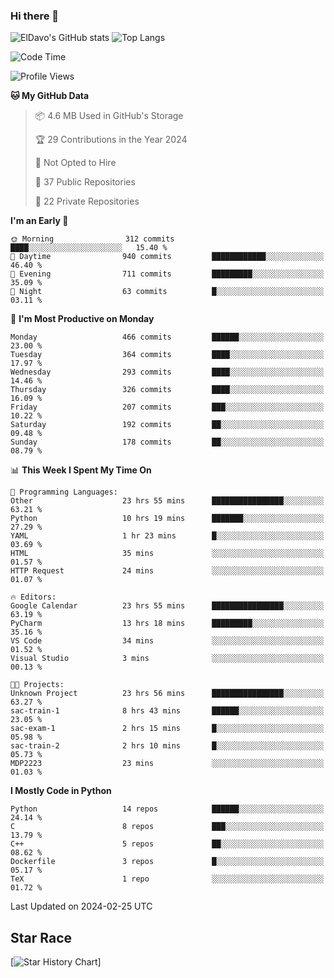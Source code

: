 ### Hi there 👋
![ElDavo's GitHub stats](https://github-readme-stats.vercel.app/api?username=ElDavoo&show_icons=true&theme=chartreuse-dark)
![Top Langs](https://github-readme-stats.vercel.app/api/top-langs/?username=ElDavoo&theme=chartreuse-dark&layout=compact)

<!--START_SECTION:waka-->
![Code Time](http://img.shields.io/badge/Code%20Time-985%20hrs%2035%20mins-blue)

![Profile Views](http://img.shields.io/badge/Profile%20Views-0-blue)

**🐱 My GitHub Data** 

> 📦 4.6 MB Used in GitHub's Storage 
 > 
> 🏆 29 Contributions in the Year 2024
 > 
> 🚫 Not Opted to Hire
 > 
> 📜 37 Public Repositories 
 > 
> 🔑 22 Private Repositories 
 > 
**I'm an Early 🐤** 

```text
🌞 Morning                312 commits         ████░░░░░░░░░░░░░░░░░░░░░   15.40 % 
🌆 Daytime                940 commits         ████████████░░░░░░░░░░░░░   46.40 % 
🌃 Evening                711 commits         █████████░░░░░░░░░░░░░░░░   35.09 % 
🌙 Night                  63 commits          █░░░░░░░░░░░░░░░░░░░░░░░░   03.11 % 
```
📅 **I'm Most Productive on Monday** 

```text
Monday                   466 commits         ██████░░░░░░░░░░░░░░░░░░░   23.00 % 
Tuesday                  364 commits         ████░░░░░░░░░░░░░░░░░░░░░   17.97 % 
Wednesday                293 commits         ████░░░░░░░░░░░░░░░░░░░░░   14.46 % 
Thursday                 326 commits         ████░░░░░░░░░░░░░░░░░░░░░   16.09 % 
Friday                   207 commits         ███░░░░░░░░░░░░░░░░░░░░░░   10.22 % 
Saturday                 192 commits         ██░░░░░░░░░░░░░░░░░░░░░░░   09.48 % 
Sunday                   178 commits         ██░░░░░░░░░░░░░░░░░░░░░░░   08.79 % 
```


📊 **This Week I Spent My Time On** 

```text
💬 Programming Languages: 
Other                    23 hrs 55 mins      ████████████████░░░░░░░░░   63.21 % 
Python                   10 hrs 19 mins      ███████░░░░░░░░░░░░░░░░░░   27.29 % 
YAML                     1 hr 23 mins        █░░░░░░░░░░░░░░░░░░░░░░░░   03.69 % 
HTML                     35 mins             ░░░░░░░░░░░░░░░░░░░░░░░░░   01.57 % 
HTTP Request             24 mins             ░░░░░░░░░░░░░░░░░░░░░░░░░   01.07 % 

🔥 Editors: 
Google Calendar          23 hrs 55 mins      ████████████████░░░░░░░░░   63.19 % 
PyCharm                  13 hrs 18 mins      █████████░░░░░░░░░░░░░░░░   35.16 % 
VS Code                  34 mins             ░░░░░░░░░░░░░░░░░░░░░░░░░   01.52 % 
Visual Studio            3 mins              ░░░░░░░░░░░░░░░░░░░░░░░░░   00.13 % 

🐱‍💻 Projects: 
Unknown Project          23 hrs 56 mins      ████████████████░░░░░░░░░   63.27 % 
sac-train-1              8 hrs 43 mins       ██████░░░░░░░░░░░░░░░░░░░   23.05 % 
sac-exam-1               2 hrs 15 mins       █░░░░░░░░░░░░░░░░░░░░░░░░   05.98 % 
sac-train-2              2 hrs 10 mins       █░░░░░░░░░░░░░░░░░░░░░░░░   05.73 % 
MDP2223                  23 mins             ░░░░░░░░░░░░░░░░░░░░░░░░░   01.03 % 
```

**I Mostly Code in Python** 

```text
Python                   14 repos            ██████░░░░░░░░░░░░░░░░░░░   24.14 % 
C                        8 repos             ███░░░░░░░░░░░░░░░░░░░░░░   13.79 % 
C++                      5 repos             ██░░░░░░░░░░░░░░░░░░░░░░░   08.62 % 
Dockerfile               3 repos             █░░░░░░░░░░░░░░░░░░░░░░░░   05.17 % 
TeX                      1 repo              ░░░░░░░░░░░░░░░░░░░░░░░░░   01.72 % 
```




 Last Updated on 2024-02-25 UTC
<!--END_SECTION:waka-->

## Star Race

[![Star History Chart](https://api.star-history.com/svg?repos=ElDavoo/WhatsApp-Crypt14-Crypt15-Decrypter,ElDavoo/TuringOS,EliteAndroidApps/WhatsApp-Crypt12-Decrypter,KnugiHK/Whatsapp-Chat-Exporter&type=Date)]
